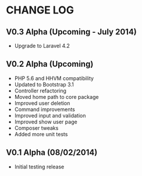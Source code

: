 CHANGE LOG
==========


## V0.3 Alpha (Upcoming - July 2014)

* Upgrade to Laravel 4.2


## V0.2 Alpha (Upcoming)

* PHP 5.6 and HHVM compatibility
* Updated to Bootstrap 3.1
* Controller refactoring
* Moved home path to core package
* Improved user deletion
* Command improvements
* Improved input and validation
* Improved show user page
* Composer tweaks
* Added more unit tests


## V0.1 Alpha (08/02/2014)

* Initial testing release

